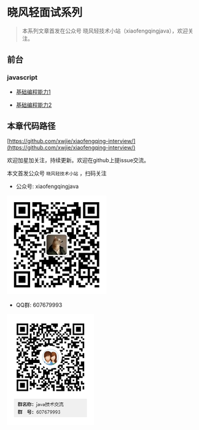 # 晓风轻面试系列

> 本系列文章首发在公众号 晓风轻技术小站（xiaofengqingjava），欢迎关注。


## 前台

### javascript

- [基础编程能力1](web-js1.md)

- [基础编程能力2](web-js2.md)


## 本章代码路径

[https://github.com/xwjie/xiaofengqing-interview/](https://github.com/xwjie/xiaofengqing-interview/)

欢迎加星加关注，持续更新。欢迎在github上提issue交流。

本文首发公众号 `晓风轻技术小站` ，扫码关注

- 公众号: xiaofengqingjava

![晓风轻技术小站](xiaofengqingjava.jpg)

- QQ群: 607679993

![晓风轻技术小站](qq.png)
